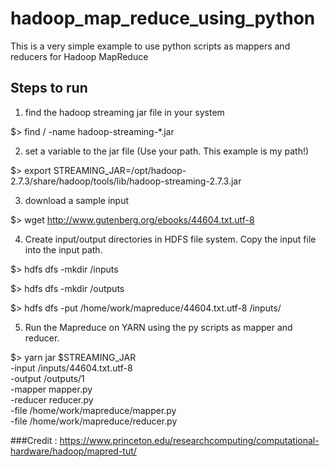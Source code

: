 # hadoop_map_reduce_using_python
This is a very simple example to use python scripts as mappers and reducers for Hadoop MapReduce

## Steps to run

1. find the hadoop streaming jar file in your system

  $> find / -name hadoop-streaming-*.jar

2. set a variable to the jar file (Use your path. This example is my path!)

  $> export STREAMING_JAR=/opt/hadoop-2.7.3/share/hadoop/tools/lib/hadoop-streaming-2.7.3.jar
  
3. download a sample input

  $> wget http://www.gutenberg.org/ebooks/44604.txt.utf-8
  
4. Create input/output directories in HDFS file system. Copy the input file into the input path.

  $> hdfs dfs -mkdir /inputs
  
  $> hdfs dfs -mkdir /outputs
  
  $> hdfs dfs -put /home/work/mapreduce/44604.txt.utf-8 /inputs/
  
5. Run the Mapreduce on YARN using the py scripts as mapper and reducer.

  $> yarn jar $STREAMING_JAR \
    -input /inputs/44604.txt.utf-8 \
    -output /outputs/1 \
    -mapper mapper.py \
    -reducer reducer.py \
    -file /home/work/mapreduce/mapper.py \
    -file /home/work/mapreduce/reducer.py


###Credit : https://www.princeton.edu/researchcomputing/computational-hardware/hadoop/mapred-tut/
